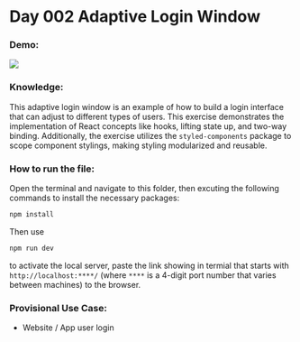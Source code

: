 # Day 002 Adaptive Login Window

### Demo:
<image src="./gif/002_login.gif"/>

### Knowledge:
This adaptive login window is an example of how to build a login interface that can adjust to different types of users. This exercise demonstrates the implementation of React concepts like hooks, lifting state up, and two-way binding. Additionally, the exercise utilizes the `styled-components` package to scope component stylings, making styling modularized and reusable.

### How to run the file:
Open the terminal and navigate to this folder, then excuting the following commands to install the necessary packages:
```bash
npm install
```
Then use 
```bash
npm run dev
``` 
to activate the local server, paste the link showing in termial that starts with ``http://localhost:****/`` (where `****` is a 4-digit port number that varies between machines) to the browser.

### Provisional Use Case:
- Website / App user login